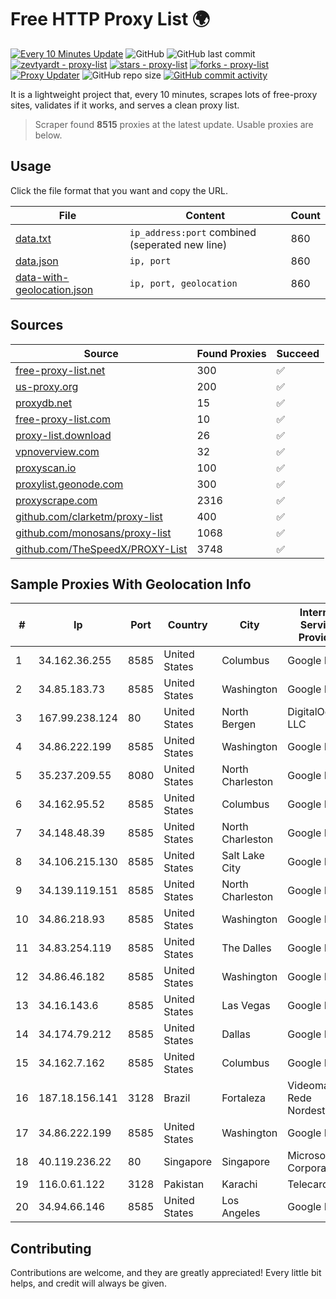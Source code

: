
# Free HTTP Proxy List 🌍

[![Every 10 Minutes Update](https://github.com/mertguvencli/http-proxy-list/actions/workflows/main.yml/badge.svg?branch=main)](https://github.com/mertguvencli/http-proxy-list/actions/workflows/main.yml)
![GitHub](https://img.shields.io/github/license/mertguvencli/http-proxy-list)
![GitHub last commit](https://img.shields.io/github/last-commit/mertguvencli/http-proxy-list)
[![zevtyardt - proxy-list](https://img.shields.io/static/v1?label=zevtyardt&message=proxy-list&color=blue&logo=github)](https://github.com/zevtyardt/proxy-list "Go to GitHub repo")
[![stars - proxy-list](https://img.shields.io/github/stars/zevtyardt/proxy-list?style=social)](https://github.com/zevtyardt/proxy-list)
[![forks - proxy-list](https://img.shields.io/github/forks/zevtyardt/proxy-list?style=social)](https://github.com/zevtyardt/proxy-list)
[![Proxy Updater](https://github.com/zevtyardt/proxy-list/workflows/Proxy%20Updater/badge.svg)](https://github.com/zevtyardt/proxy-list/actions?query=workflow:"Proxy+Updater")
![GitHub repo size](https://img.shields.io/github/repo-size/zevtyardt/proxy-list)
[![GitHub commit activity](https://img.shields.io/github/commit-activity/m/zevtyardt/proxy-list?logo=commits)](https://github.com/zevtyardt/proxy-list/commits/main)

It is a lightweight project that, every 10 minutes, scrapes lots of free-proxy sites, validates if it works, and serves a clean proxy list.

> Scraper found **8515** proxies at the latest update. Usable proxies are below.

## Usage

Click the file format that you want and copy the URL.

|File|Content|Count|
|----|-------|-----|
|[data.txt](https://raw.githubusercontent.com/mertguvencli/http-proxy-list/main/proxy-list/data.txt)|`ip_address:port` combined (seperated new line)|860|
|[data.json](https://raw.githubusercontent.com/mertguvencli/http-proxy-list/main/proxy-list/data.json)|`ip, port`|860|
|[data-with-geolocation.json](https://raw.githubusercontent.com/mertguvencli/http-proxy-list/main/proxy-list/data-with-geolocation.json)|`ip, port, geolocation`|860|

## Sources

|Source|Found Proxies|Succeed|
|------|-------------|-------|
|[free-proxy-list.net](https://free-proxy-list.net)|300|✅|
|[us-proxy.org](https://www.us-proxy.org)|200|✅|
|[proxydb.net](http://proxydb.net)|15|✅|
|[free-proxy-list.com](https://free-proxy-list.com/?page=&port=&type%5B%5D=http&type%5B%5D=https&up_time=0&search=Search)|10|✅|
|[proxy-list.download](https://www.proxy-list.download/HTTP)|26|✅|
|[vpnoverview.com](https://vpnoverview.com/privacy/anonymous-browsing/free-proxy-servers)|32|✅|
|[proxyscan.io](https://www.proxyscan.io)|100|✅|
|[proxylist.geonode.com](https://proxylist.geonode.com/api/proxy-list?limit=300&page=1&sort_by=lastChecked&sort_type=desc&protocols=http,https)|300|✅|
|[proxyscrape.com](https://api.proxyscrape.com/v2/?request=displayproxies&protocol=http&timeout=10000&country=all&ssl=all&anonymity=all)|2316|✅|
|[github.com/clarketm/proxy-list](https://raw.githubusercontent.com/clarketm/proxy-list/master/proxy-list-raw.txt)|400|✅|
|[github.com/monosans/proxy-list](https://raw.githubusercontent.com/monosans/proxy-list/main/proxies/http.txt)|1068|✅|
|[github.com/TheSpeedX/PROXY-List](https://raw.githubusercontent.com/TheSpeedX/PROXY-List/master/http.txt)|3748|✅|


## Sample Proxies With Geolocation Info

|#|Ip|Port|Country|City|Internet Service Provider|
|-|--|----|-------|----|-------------------------|
|1|34.162.36.255|8585|United States|Columbus|Google LLC|
|2|34.85.183.73|8585|United States|Washington|Google LLC|
|3|167.99.238.124|80|United States|North Bergen|DigitalOcean, LLC|
|4|34.86.222.199|8585|United States|Washington|Google LLC|
|5|35.237.209.55|8080|United States|North Charleston|Google LLC|
|6|34.162.95.52|8585|United States|Columbus|Google LLC|
|7|34.148.48.39|8585|United States|North Charleston|Google LLC|
|8|34.106.215.130|8585|United States|Salt Lake City|Google LLC|
|9|34.139.119.151|8585|United States|North Charleston|Google LLC|
|10|34.86.218.93|8585|United States|Washington|Google LLC|
|11|34.83.254.119|8585|United States|The Dalles|Google LLC|
|12|34.86.46.182|8585|United States|Washington|Google LLC|
|13|34.16.143.6|8585|United States|Las Vegas|Google LLC|
|14|34.174.79.212|8585|United States|Dallas|Google LLC|
|15|34.162.7.162|8585|United States|Columbus|Google LLC|
|16|187.18.156.141|3128|Brazil|Fortaleza|Videomar Rede Nordeste S/A|
|17|34.86.222.199|8585|United States|Washington|Google LLC|
|18|40.119.236.22|80|Singapore|Singapore|Microsoft Corporation|
|19|116.0.61.122|3128|Pakistan|Karachi|Telecard|
|20|34.94.66.146|8585|United States|Los Angeles|Google LLC|



## Contributing

Contributions are welcome, and they are greatly appreciated! Every
little bit helps, and credit will always be given.

